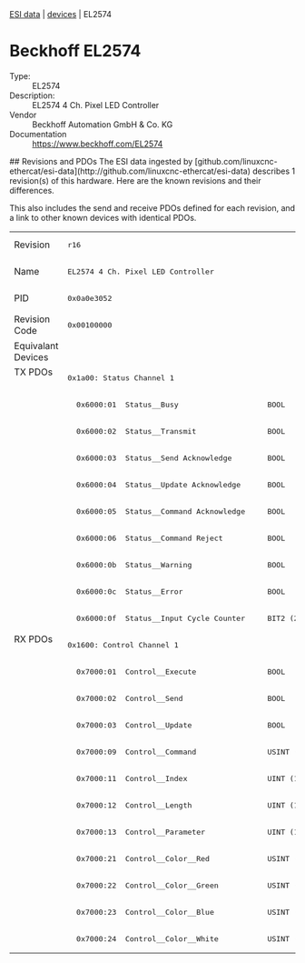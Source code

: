 <div class="nav"><a href="/esi-data">ESI data</a> | <a href="/esi-data/devices">devices</a> | EL2574</div>

#  Beckhoff EL2574

<dl>
  <dt>Type:</dt><dd>EL2574</dd>
  <dt>Description:</dt><dd>EL2574 4 Ch. Pixel LED Controller</dd>
  <dt>Vendor</dt><dd>Beckhoff Automation GmbH & Co. KG</dd>
  <dt>Documentation</dt><dd><a href="https://www.beckhoff.com/EL2574">https://www.beckhoff.com/EL2574</a></dd>
</dl>
## Revisions and PDOs
The ESI data ingested by [github.com/linuxcnc-ethercat/esi-data](http://github.com/linuxcnc-ethercat/esi-data) describes 1 revision(s) of this hardware.  Here are the known revisions and their differences.

This also includes the send and receive PDOs defined for each revision, and a link to other known devices with identical PDOs.

<table>
<tr >
<td class="first">Revision</td>
<td ><pre>r16</pre></td>
</tr>
<tr >
<td class="first">Name</td>
<td ><pre>EL2574 4 Ch. Pixel LED Controller</pre></td>
</tr>
<tr >
<td class="first">PID</td>
<td ><pre>0x0a0e3052</pre></td>
</tr>
<tr >
<td class="first">Revision Code</td>
<td ><pre>0x00100000</pre></td>
</tr>
<tr >
<td class="first">Equivalant Devices</td>
<td ></td>
</tr>
<tr class="txpdo pdosection">
<td class="first" rowspan=10 valign=top>TX PDOs</td>
<td><pre>0x1a00: Status Channel 1</pre></td>
<td></td>
</tr>
<tr class="txpdo">
<td ><pre>  0x6000:01  Status__Busy                    BOOL</pre></td>
</tr>
<tr class="txpdo">
<td ><pre>  0x6000:02  Status__Transmit                BOOL</pre></td>
</tr>
<tr class="txpdo">
<td ><pre>  0x6000:03  Status__Send Acknowledge        BOOL</pre></td>
</tr>
<tr class="txpdo">
<td ><pre>  0x6000:04  Status__Update Acknowledge      BOOL</pre></td>
</tr>
<tr class="txpdo">
<td ><pre>  0x6000:05  Status__Command Acknowledge     BOOL</pre></td>
</tr>
<tr class="txpdo">
<td ><pre>  0x6000:06  Status__Command Reject          BOOL</pre></td>
</tr>
<tr class="txpdo">
<td ><pre>  0x6000:0b  Status__Warning                 BOOL</pre></td>
</tr>
<tr class="txpdo">
<td ><pre>  0x6000:0c  Status__Error                   BOOL</pre></td>
</tr>
<tr class="txpdo">
<td ><pre>  0x6000:0f  Status__Input Cycle Counter     BIT2 (2 bits)</pre></td>
</tr>
<tr class="rxpdo pdosection">
<td class="first" rowspan=12 valign=top>RX PDOs</td>
<td><pre>0x1600: Control Channel 1</pre></td>
<td></td>
</tr>
<tr class="rxpdo">
<td ><pre>  0x7000:01  Control__Execute                BOOL</pre></td>
</tr>
<tr class="rxpdo">
<td ><pre>  0x7000:02  Control__Send                   BOOL</pre></td>
</tr>
<tr class="rxpdo">
<td ><pre>  0x7000:03  Control__Update                 BOOL</pre></td>
</tr>
<tr class="rxpdo">
<td ><pre>  0x7000:09  Control__Command                USINT (8 bits)</pre></td>
</tr>
<tr class="rxpdo">
<td ><pre>  0x7000:11  Control__Index                  UINT (16 bits)</pre></td>
</tr>
<tr class="rxpdo">
<td ><pre>  0x7000:12  Control__Length                 UINT (16 bits)</pre></td>
</tr>
<tr class="rxpdo">
<td ><pre>  0x7000:13  Control__Parameter              UINT (16 bits)</pre></td>
</tr>
<tr class="rxpdo">
<td ><pre>  0x7000:21  Control__Color__Red             USINT (8 bits)</pre></td>
</tr>
<tr class="rxpdo">
<td ><pre>  0x7000:22  Control__Color__Green           USINT (8 bits)</pre></td>
</tr>
<tr class="rxpdo">
<td ><pre>  0x7000:23  Control__Color__Blue            USINT (8 bits)</pre></td>
</tr>
<tr class="rxpdo">
<td ><pre>  0x7000:24  Control__Color__White           USINT (8 bits)</pre></td>
</tr>
</table>
